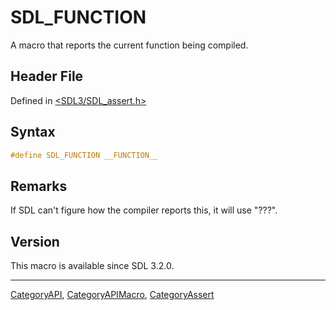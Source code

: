 # SDL_FUNCTION

A macro that reports the current function being compiled.

## Header File

Defined in [<SDL3/SDL_assert.h>](https://github.com/libsdl-org/SDL/blob/main/include/SDL3/SDL_assert.h)

## Syntax

```c
#define SDL_FUNCTION __FUNCTION__
```

## Remarks

If SDL can't figure how the compiler reports this, it will use "???".

## Version

This macro is available since SDL 3.2.0.





----
[CategoryAPI](CategoryAPI), [CategoryAPIMacro](CategoryAPIMacro), [CategoryAssert](CategoryAssert)

